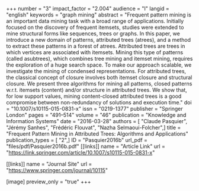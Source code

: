 +++
number = "3"
impact_factor = "2.004"
audience = "I"
langid = "english"
keywords = "graph mining"
abstract = "Frequent pattern mining is an important data mining task with a broad range of applications. Initially focused on the discovery of frequent itemsets, studies were extended to mine structural forms like sequences, trees or graphs. In this paper, we introduce a new domain of patterns, attributed trees (atrees), and a method to extract these patterns in a forest of atrees. Attributed trees are trees in which vertices are associated with itemsets. Mining this type of patterns (called asubtrees), which combines tree mining and itemset mining, requires the exploration of a huge search space. To make our approach scalable, we investigate the mining of condensed representations. For attributed trees, the classical concept of closure involves both itemset closure and structural closure. We present three algorithms for mining all patterns, closed patterns w.r.t. itemsets (content) and/or structure in attributed trees. We show that, for low support values, mining content-closed attributed trees is a good compromise between non-redundancy of solutions and execution time."
doi = "10.1007/s10115-015-0831-x"
issn = "0219-1377"
publisher = "Springer London"
pages = "491–514"
volume = "46"
publication = "Knowledge and Information Systems"
date = "2016-03-28"
authors = [ "Claude Pasquier", "Jérémy Sanhes", "Frédéric Flouvat", "Nazha Selmaoui-Folcher",]
title = "Frequent Pattern Mining in Attributed Trees: Algorithms and Applications"
publication_types = [ "2",]
ID = "Pasquier2016b"
url_pdf = "files/pdf/Pasquier2016b.pdf"
[[links]]
name = "Article Link"
url = "https://link.springer.com/article/10.1007/s10115-015-0831-x"

[[links]]
name = "Journal Site"
url = "https://www.springer.com/journal/10115"

[image]
preview_only = "true"
+++
